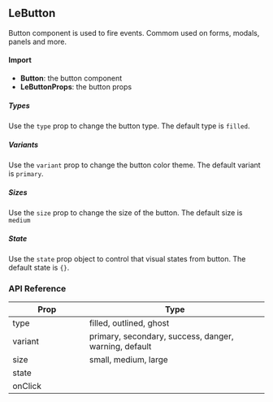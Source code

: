 ## LeButton

Button component is used to fire events. Commom used on forms, modals, panels and more.

<div>
<LeSourceButton url="https://github.com/hiimlex/leux/tree/main/src/components/LeButton"></LeSourceButton>
</div>

#### Import

<div><ButtonImportPreview></ButtonImportPreview></div>

- **Button**: the button component
- **LeButtonProps**: the button props


##### Types

Use the `type` prop to change the button type. The default type is `filled`.

<div><ButtonTypePreview></ButtonTypePreview></div>

##### Variants

Use the `variant` prop to change the button color theme. The default variant is `primary`.

<div><ButtonVariantPreview></ButtonVariantPreview><div>

##### Sizes

Use the `size` prop to change the size of the button. The default size is `medium`

<div><ButtonSizePreview></ButtonSizePreview></div>

##### State

Use the `state` prop object to control that visual states from button. The default state is `{}`.

<div><ButtonStatePreview></ButtonStatePreview></div>

### API Reference


<div>
<table width="100%" border="0">
<thead>
<tr>
<th width="30%">Prop</th>
<th width="70%">Type</th>
</tr>
</thead>
<tbody>
<tr>
<td width="30%">type</td>
<td width="70%">filled, outlined, ghost</td>
</tr>
<tr>
<td width="30%">variant</td>
<td width="70%">primary, secondary, success, danger, warning, default</td>
</tr>
<tr>
<td width="30%">size</td>
<td width="70%">small, medium, large</td>
</tr>
<tr>
<td width="30%">state</td>
<td width="70%"><Code language="jsx" children="{ disabled: boolean }"></Code></td>
</tr>
<tr>
<td width="30%">onClick</td>
<td width="70%"><Code language="jsx" children="() => void"></Code></td>
</tr>
</tbody>
</table>
</div>
